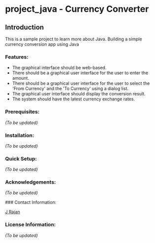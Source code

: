 # project_java - Currency Converter

## Introduction

This is a sample project to learn more about Java.
Building a simple currency conversion app using Java

### Features:

- The graphical interface should be web-based.
- There should be a graphical user interface for the user to enter the amount.
- There should be a graphical user interface for the user to select the 'From Currency' and the 'To Currency' using a dialog list.
- The graphical user interface should display the conversion result.
- The system should have the latest currency exchange rates.

###  Prerequisites:

*(To be updated)*


###  Installation:

*(To be updated)*

### Quick Setup:

*(To be updated)*

### Acknowledgements:

*(To be updated)*

### Contact Information:

[J Rajan](jrajan@jprtech.co.uk)

### License Information:

*(To be updated)*

